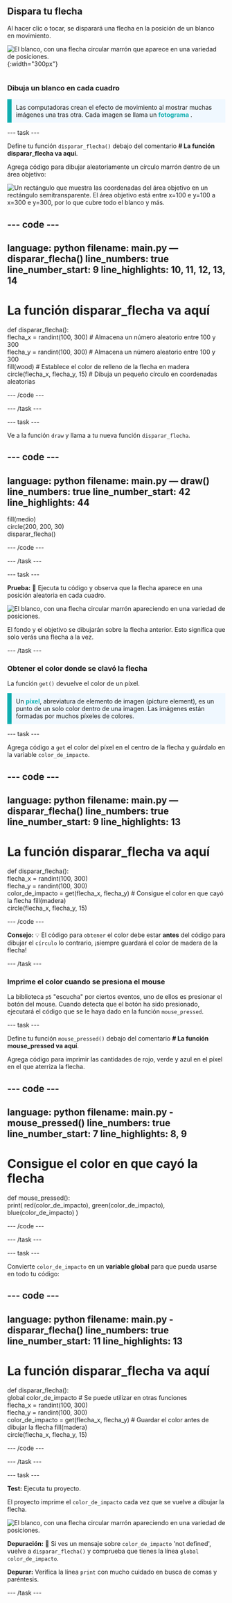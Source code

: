 ## Dispara tu flecha

<div style="display: flex; flex-wrap: wrap">
<div style="flex-basis: 200px; flex-grow: 1; margin-right: 15px;">
Al hacer clic o tocar, se disparará una flecha en la posición de un blanco en movimiento. 
</div>
<div>

![El blanco, con una flecha circular marrón que aparece en una variedad de posiciones.](images/fire_arrow.gif){:width="300px"}

</div>
</div>

### Dibuja un blanco en cada cuadro

<p style="border-left: solid; border-width:10px; border-color: #0faeb0; background-color: aliceblue; padding: 10px;"> Las computadoras crean el efecto de movimiento al mostrar muchas imágenes una tras otra. Cada imagen se llama un <span style="color: #0faeb0; font-weight: bold;"> fotograma </span>.   
</p>

--- task ---

Define tu función `disparar_flecha()` debajo del comentario **# La función disparar_flecha va aquí**.

Agrega código para dibujar aleatoriamente un círculo marrón dentro de un área objetivo:

![Un rectángulo que muestra las coordenadas del área objetivo en un rectángulo semitransparente. El área objetivo está entre x=100 e y=100 a x=300 e y=300, por lo que cubre todo el blanco y más.](images/target_area.png)

--- code ---
---
language: python
filename: main.py — disparar_flecha()
line_numbers: true
line_number_start: 9
line_highlights: 10, 11, 12, 13, 14
---
# La función disparar_flecha va aquí    
def disparar_flecha():   
  flecha_x = randint(100, 300) # Almacena un número aleatorio entre 100 y 300    
  flecha_y = randint(100, 300) # Almacena un número aleatorio entre 100 y 300    
  fill(wood) # Establece el color de relleno de la flecha en madera   
  circle(flecha_x, flecha_y, 15) # Dibuja un pequeño círculo en coordenadas aleatorias 

--- /code ---

--- /task ---

--- task ---

Ve a la función `draw` y llama a tu nueva función `disparar_flecha`.

--- code ---
---
language: python
filename: main.py — draw()
line_numbers: true
line_number_start: 42
line_highlights: 44
---
  fill(medio)    
  circle(200, 200, 30)    
  disparar_flecha() 

--- /code ---

--- /task ---

--- task ---

**Prueba:** 🔄 Ejecuta tu código y observa que la flecha aparece en una posición aleatoria en cada cuadro.

![El blanco, con una flecha circular marrón apareciendo en una variedad de posiciones.](images/fire_arrow.gif)

El fondo y el objetivo se dibujarán sobre la flecha anterior. Esto significa que solo verás una flecha a la vez.

--- /task ---

### Obtener el color donde se clavó la flecha

La función `get()` devuelve el color de un píxel.

<p style="border-left: solid; border-width:10px; border-color: #0faeb0; background-color: aliceblue; padding: 10px;">
Un <span style="color: #0faeb0; font-weight: bold;">píxel</span>, abreviatura de elemento de imagen (picture element), es un punto de un solo color dentro de una imagen. Las imágenes están formadas por muchos píxeles de colores.
</p>

--- task ---

Agrega código a `get` el color del píxel en el centro de la flecha y guárdalo en la variable `color_de_impacto`.

--- code ---
---
language: python
filename: main.py — disparar_flecha() 
line_numbers: true
line_number_start: 9
line_highlights: 13
---
# La función disparar_flecha va aquí     
def disparar_flecha():    
  flecha_x = randint(100, 300)    
  flecha_y = randint(100, 300)    
  color_de_impacto = get(flecha_x, flecha_y) # Consigue el color en que cayó la flecha 
  fill(madera)  
  circle(flecha_x, flecha_y, 15)

--- /code ---

**Consejo:** 💡 El código para `obtener` el color debe estar **antes** del código para dibujar el `círculo` lo contrario, ¡siempre guardará el color de madera de la flecha!

--- /task ---

### Imprime el color cuando se presiona el mouse

La biblioteca `p5` "escucha" por ciertos eventos, uno de ellos es presionar el botón del mouse. Cuando detecta que el botón ha sido presionado, ejecutará el código que se le haya dado en la función `mouse_pressed`.

--- task ---

Define tu función `mouse_pressed()` debajo del comentario **# La función mouse_pressed va aquí**.

Agrega código para imprimir las cantidades de rojo, verde y azul en el píxel en el que aterriza la flecha.

--- code ---
---
language: python
filename: main.py - mouse_pressed()
line_numbers: true
line_number_start: 7
line_highlights: 8, 9
---

# Consigue el color en que cayó la flecha    
def mouse_pressed():    
  print( red(color_de_impacto), green(color_de_impacto), blue(color_de_impacto) )

--- /code ---

--- /task ---

--- task --- 

Convierte `color_de_impacto` en un **variable global** para que pueda usarse en todo tu código:

--- code ---
---
language: python
filename: main.py - disparar_flecha()
line_numbers: true
line_number_start: 11
line_highlights: 13
---
# La función disparar_flecha va aquí    
def disparar_flecha():    
  global color_de_impacto # Se puede utilizar en otras funciones     
  flecha_x = randint(100, 300)     
  flecha_y = randint(100, 300)     
  color_de_impacto = get(flecha_x, flecha_y) # Guardar el color antes de dibujar la flecha
  fill(madera)     
  circle(flecha_x, flecha_y, 15) 

--- /code ---

--- /task ---

--- task ---

**Test:** Ejecuta tu proyecto.

El proyecto imprime el `color_de_impacto` cada vez que se vuelve a dibujar la flecha.

![El blanco, con una flecha circular marrón apareciendo en una variedad de posiciones.](images/fire_arrow.gif)

**Depuración:** 🐞 Si ves un mensaje sobre `color_de_impacto` 'not defined', vuelve a `disparar_flecha()` y comprueba que tienes la línea `global color_de_impacto`.

**Depurar:** Verifica la línea `print` con mucho cuidado en busca de comas y paréntesis.

--- /task ---



